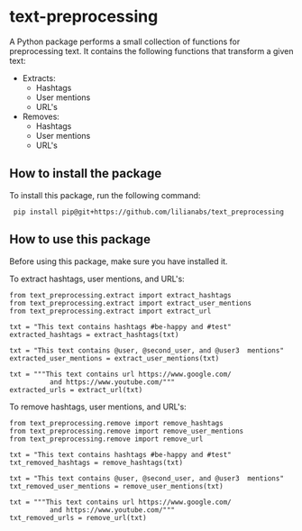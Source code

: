 # text-preprocessing

A Python package performs a small collection of functions for preprocessing text. It contains the following functions that transform a given text:

* Extracts:
  * Hashtags
  * User mentions
  * URL's
* Removes:
  * Hashtags
  * User mentions
  * URL's

## How to install the package

To install this package, run the following command:

```
 pip install pip@git+https://github.com/lilianabs/text_preprocessing
```

## How to use this package
Before using this package, make sure you have installed it.

To extract hashtags, user mentions, and URL's:

```
from text_preprocessing.extract import extract_hashtags
from text_preprocessing.extract import extract_user_mentions
from text_preprocessing.extract import extract_url

txt = "This text contains hashtags #be-happy and #test"
extracted_hashtags = extract_hashtags(txt)

txt = "This text contains @user, @second_user, and @user3  mentions"
extracted_user_mentions = extract_user_mentions(txt)

txt = """This text contains url https://www.google.com/ 
          and https://www.youtube.com/"""
extracted_urls = extract_url(txt)
```

To remove hashtags, user mentions, and URL's:

```
from text_preprocessing.remove import remove_hashtags
from text_preprocessing.remove import remove_user_mentions
from text_preprocessing.remove import remove_url

txt = "This text contains hashtags #be-happy and #test"
txt_removed_hashtags = remove_hashtags(txt)

txt = "This text contains @user, @second_user, and @user3  mentions"
txt_removed_user_mentions = remove_user_mentions(txt)

txt = """This text contains url https://www.google.com/ 
          and https://www.youtube.com/"""
txt_removed_urls = remove_url(txt)
```
